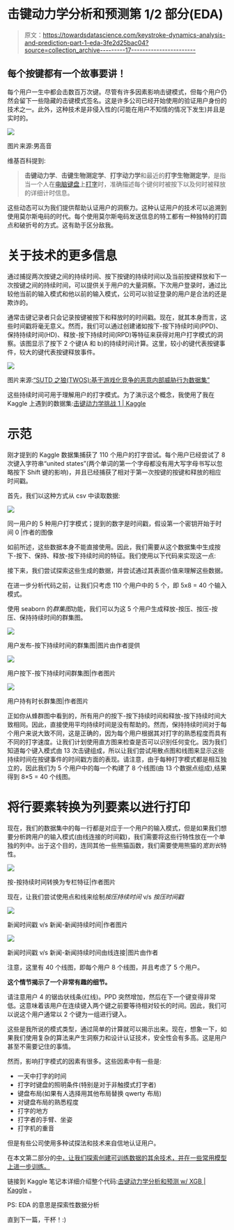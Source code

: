 # 击键动力学分析和预测第 1/2 部分(EDA)

> 原文：<https://towardsdatascience.com/keystroke-dynamics-analysis-and-prediction-part-1-eda-3fe2d25bac04?source=collection_archive---------17----------------------->

## 每个按键都有一个故事要讲！

每个用户一生中都会击数百万次键。尽管有许多因素影响击键模式，但每个用户仍然会留下一些隐藏的击键模式签名。这是许多公司已经开始使用的验证用户身份的技术之一。此外，这种技术是非侵入性的(可能在用户不知情的情况下发生)并且是实时的。

![](img/2bd798e59687052ebe0d3d67b19b1997.png)

图片来源:男高音

维基百科提到:

> **击键动力学**、**击键生物测定学**、**打字动力学**和最近的**打字生物测定学**，是指当一个人在[电脑键盘](https://en.wikipedia.org/wiki/Computer_keyboard)上[打字](https://en.wikipedia.org/wiki/Typing)时，准确描述每个键何时被按下以及何时被释放的详细计时信息。

这些动态可以为我们提供帮助认证用户的洞察力。这种认证用户的技术可以追溯到使用莫尔斯电码的时代。每个使用莫尔斯电码发送信息的特工都有一种独特的打圆点和破折号的方式。这有助于区分敌我。

# 关于技术的更多信息

通过捕捉两次按键之间的持续时间、按下按键的持续时间以及当前按键释放和下一次按键之间的持续时间，可以提供关于用户的大量洞察。下次用户登录时，通过比较他当前的输入模式和他以前的输入模式，公司可以验证登录的用户是合法的还是欺诈的。

通常击键记录者只会记录按键被按下和释放时的时间戳。现在，就其本身而言，这些时间戳将毫无意义。然而，我们可以通过创建诸如按下-按下持续时间(PPD)、保持持续时间(HD)、释放-按下持续时间(RPD)等特征来获得对用户打字模式的洞察。该图显示了按下 2 个键(A 和 b)的持续时间计算。这里，较小的键代表按键事件，较大的键代表按键释放事件。

![](img/9cb5b6a39f43e45f051ddffc93c3e38a.png)

图片来源:[“SUTD 之狼(TWOS):基于游戏化竞争的恶意内部威胁行为数据集”](https://www.researchgate.net/publication/324536760_The_Wolf_of_SUTD_TWOS_A_dataset_of_malicious_insider_threat_behavior_based_on_a_gamified_competition)

这些持续时间可用于理解用户的打字模式。为了演示这个概念，我使用了我在 Kaggle 上遇到的数据集:[击键动力学挑战 1 | Kaggle](https://www.kaggle.com/c/keystroke-dynamics-challenge-1/data)

# 示范

刚才提到的 Kaggle 数据集捕获了 110 个用户的打字尝试。每个用户已经尝试了 8 次键入字符串“united states”(两个单词的第一个字母都没有用大写字母书写以忽略按下 Shift 键的影响)，并且已经捕获了相对于第一次按键的按键和释放的相应时间戳。

首先，我们以这种方式从 csv 中读取数据:

![](img/d79864b58308ea4a4ba2dddcac48ac89.png)

同一用户的 5 种用户打字模式；提到的数字是时间戳，假设第一个密钥开始于时间 0 |作者的图像

如前所述，这些数据本身不能直接使用。因此，我们需要从这个数据集中生成按下-按下、保持、释放-按下持续时间的特征。我们使用以下代码来实现这一点:

接下来，我们尝试探索这些生成的数据，并尝试通过其表面价值来理解这些数据。

在进一步分析代码之前，让我们只考虑 110 个用户中的 5 个，即 5x8 = 40 个输入模式。

使用 seaborn 的*群集图*功能，我们可以为这 5 个用户生成释放-按压、按压-按压、保持持续时间的群集图。

![](img/8140318e6d4a70475ae9dab1035be5f5.png)

用户发布-按下持续时间的群集图|图片由作者提供

![](img/cc327f71ec341d68cdf00c3df5d59d2b.png)

用户按下-按下持续时间群集图|作者图片

![](img/222b6b81e662e7f6aa975ad7f95a0b29.png)

用户持有时长群集图|作者图片

正如你从蜂群图中看到的，所有用户的按下-按下持续时间和释放-按下持续时间大致相同。因此，直接使用平均持续时间是没有帮助的。然而，保持持续时间对于每个用户来说大致不同，这是正确的，因为每个用户根据其对打字的熟悉程度而具有不同的打字速度。让我们计划使用直方图来检查是否可以识别任何变化。因为我们知道每个键入模式由 13 次击键组成，所以让我们尝试用散点图和线图来显示这些持续时间在按键事件的时间戳方面的表现。请注意，由于每种打字模式都是相互独立的，因此我们为 5 个用户中的每一个构建了 8 个线图(由 13 个数据点组成),结果得到 8×5 = 40 个线图。

# 将行要素转换为列要素以进行打印

现在，我们的数据集中的每一行都是对应于一个用户的输入模式，但是如果我们想要分析跨用户的输入模式(由线连接的时间戳)，我们需要将这些行特性放在一个单独的列中。出于这个目的，连同其他一些熊猫函数，我们需要使用熊猫的*宽到长*特性。

![](img/a3c7e52bcf9d66a93df5e90d4a9cb6ad.png)

按-按持续时间转换为专栏特征|作者图片

现在，让我们尝试使用点和线来绘制*按压持续时间* v/s *按压时间戳*

![](img/7b81193cdb64af8bf439bd33e8d38a71.png)

新闻时间戳 v/s 新闻-新闻持续时间|作者图片

![](img/3b07f4a30960a64bba1ae11ea504ab5c.png)

新闻时间戳 v/s 新闻-新闻持续时间由线连接|图片由作者

注意，这里有 40 个线图，即每个用户 8 个线图，并且考虑了 5 个用户。

**这个情节揭示了一个非常有趣的细节。**

请注意用户 4 的锯齿状线条(红线)。PPD 突然增加，然后在下一个键变得非常低。这意味着该用户在连续键入两个键之前要等待相对较长的时间。因此，我们可以说这个用户通常以 2 个键为一组进行键入。

这些是我所说的模式类型，通过简单的计算就可以揭示出来。现在，想象一下，如果我们使用复杂的算法来产生洞察力和设计认证技术，安全性会有多高。这是用户甚至不需要记住的事情。

然而，影响打字模式的因素有很多。这些因素中有一些是:

*   一天中打字的时间
*   打字时键盘的照明条件(特别是对于非触摸式打字者)
*   键盘布局(如果有人选择用其他布局替换 qwerty 布局)
*   对键盘布局的熟悉程度
*   打字的地方
*   打字者的手臂、坐姿
*   打字机的重音

但是有些公司使用多种试探法和技术来自信地认证用户。

在本文第二部分的[中，让我们探索创建可训练数据的其余技术，并在一些常用模型上进一步训练。](/keystroke-dynamics-analysis-and-prediction-part-2-model-training-a13dc353b6e4)

链接到 Kaggle 笔记本详细介绍整个代码:[击键动力学分析和预测 w/ XGB | Kaggle](https://www.kaggle.com/kartik2112/keystroke-dynamics-analysis-and-prediction-w-xgb?scriptVersionId=52021950) 。

PS: EDA 的意思是探索性数据分析

直到下一篇，干杯！:)